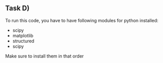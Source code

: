 ## Task D)
To run this code, you have to have following modules for python installed:
- scipy
- matplotlib
- structured
- scipy

Make sure to install them in that order



